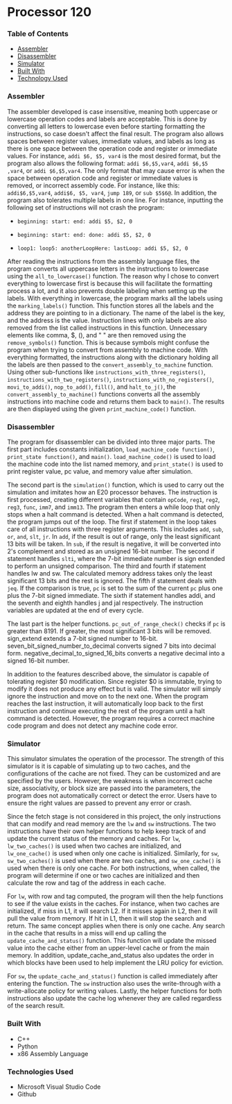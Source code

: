 # Processor 120

### Table of Contents

- [Assembler](#assembler)
- [Disassembler](#disassembler)
- [Simulator](#simulator)
- [Built With](#built-with)
- [Technology Used](#technology-used)

### Assembler

The assembler developed is case insensitive, meaning both uppercase or lowercase operation codes and labels are acceptable. This is done by converting all letters to lowercase even before starting formatting the instructions, so case doesn't affect the final result. The program also allows spaces between register values, immediate values, and labels as long as there is one space between the operation code and register or immediate values. For instance, `addi $6, $5, var4` is the most desired format, but the program also allows the following format: `addi $6,$5,var4`, `addi $6,$5 ,var4`, or `addi $6,$5,var4`. The only format that may cause error is when the space between operation code and register or immediate values is removed, or incorrect assembly code. For instance, like this: `addi$6,$5,var4`, `addi$6, $5, var4`, `jump 189`, or `sub $5$6@`. In addition, the program also tolerates multiple labels in one line. For instance, inputting the following set of instructions will not crash the program: 

 - `beginning: start: end: addi $5, $2, 0`

 - `beginning: start: end: done: addi $5, $2, 0`

 - `loop1: loop5: anotherLoopHere: lastLoop: addi $5, $2, 0`

After reading the instructions from the assembly language files, the program converts all uppercase letters in the instructions to lowercase using the `all_to_lowercase()` function. The reason why I chose to convert everything to lowercase first is because this will facilitate the formatting process a lot, and it also prevents double labeling when setting up the labels. With everything in lowercase, the program marks all the labels using the `marking_labels()` function. This function stores all the labels and the address they are pointing to in a dictionary. The name of the label is the key, and the address is the value. Instruction lines with only labels are also removed from the list called instructions in this function. Unnecessary elements like comma, $, (), and " " are then removed using the `remove_symbols()` function. This is because symbols might confuse the program when trying to convert from assembly to machine code. With everything formatted, the instructions along with the dictionary holding all the labels are then passed to the `convert_assembly_to_machine` function. Using other sub-functions like `instructions_with_three_registers()`, `instructions_with_two_registers()`, `instructions_with_no_registers()`, `movi_to_addi()`, `nop_to_add()`, `fill()`, and `halt_to_j()`, the `convert_assembly_to_machine()` functions converts all the assembly instructions into machine code and returns them back to `main()`. The results are then displayed using the given `print_machine_code()` function.

### Disassembler 

The program for disassembler can be divided into three major parts. The first part includes constants initialization, `load_machine_code function()`, `print_state function()`, and `main()`. `load_machine_code()` is used to load the machine code into the list named memory, and `print_state()` is used to print register value, pc value, and memory value after simulation.

The second part is the `simulation()` function, which is used to carry out the simulation and imitates how an E20 processor behaves. The instruction is first processed, creating different variables that contain `opCode`, `reg1`, `reg2`, `reg3`, `func`, `imm7`, and `imm13`. The program then enters a while loop that only stops when a halt command is detected. When a halt command is detected, the program jumps out of the loop. The first if statement in the loop takes care of all instructions with three register arguments. This includes `add`, `sub`, `or`, `and`, `slt`, `jr`. In `add`, if the result is out of range, only the least significant 13 bits will be taken. In `sub`, if the result is negative, it will be converted into 2's complement and stored as an unsigned 16-bit number. The second if statement handles `slti`, where the 7-bit immediate number is sign extended to perform an unsigned comparison. The third and fourth if statement handles lw and sw. The calculated memory address takes only the least significant 13 bits and the rest is ignored. The fifth if statement deals with `jeq`. If the comparison is true, `pc` is set to the sum of the current `pc` plus one plus the 7-bit signed immediate. The sixth if statement handles addi, and the seventh and eighth handles j and jal respectively. The instruction variables are updated at the end of every cycle.

The last part is the helper functions. `pc_out_of_range_check()` checks if `pc` is greater than 8191. If greater, the most significant 3 bits will be removed. sign_extend extends a 7-bit signed number to 16-bit. seven_bit_signed_number_to_decimal converts signed 7 bits into decimal form. negative_decimal_to_signed_16_bits converts a negative decimal into a signed 16-bit number.

In addition to the features described above, the simulator is capable of tolerating register $0 modification. Since register $0 is immutable, trying to modify it does not produce any effect but is valid. The simulator will simply ignore the instruction and move on to the next one. When the program reaches the last instruction, it will automatically loop back to the first instruction and continue executing the rest of the program until a halt command is detected. However, the program requires a correct machine code program and does not detect any machine code error.


### Simulator

This simulator simulates the operation of the processor. The strength of this simulator is it is capable of simulating up to two caches, and the configurations of the cache are not fixed. They can be customized and are specified by the users. However, the weakness is when incorrect cache size, associativity, or block size are passed into the parameters, the program does not automatically correct or detect the error. Users have to ensure the right values are passed to prevent any error or crash.

Since the fetch stage is not considered in this project, the only instructions that can modify and read memory are the `lw` and `sw` instructions. The two instructions have their own helper functions to help keep track of and update the current status of the memory and caches. For `lw`, `lw_two_caches()` is used when two caches are initialized, and `lw_one_cache()` is used when only one cache is initialized. Similarly, for `sw`, `sw_two_caches()` is used when there are two caches, and `sw_one_cache()` is used when there is only one cache. For both instructions, when called, the program will determine if one or two caches are initialized and then calculate the row and tag of the address in each cache.

For `lw`, with row and tag computed, the program will then the help functions to see if the value exists in the caches. For instance, when two caches are initialized, if miss in L1, it will search L2. If it misses again in L2, then it will pull the value from memory. If hit in L1, then it will stop the search and return. The same concept applies when there is only one cache. Any search in the cache that results in a miss will end up calling the `update_cache_and_status()` function. This function will update the missed value into the cache either from an upper-level cache or from the main memory. In addition, update_cache_and_status also updates the order in which blocks have been used to help implement the LRU policy for eviction.

For `sw`, the `update_cache_and_status()` function is called immediately after entering the function. The `sw` instruction also uses the write-through with a write-allocate policy for writing values. Lastly, the helper functions for both instructions also update the cache log whenever they are called regardless of the search result.

### Built With

- C++
- Python
- x86 Assembly Language

### Technologies Used 

- Microsoft Visual Studio Code
- Github


